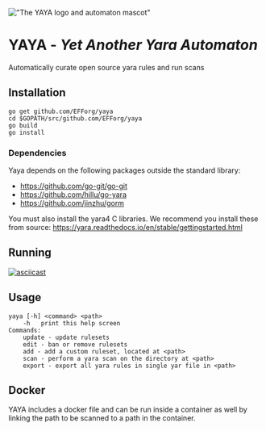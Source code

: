 !["The YAYA logo and automaton mascot"](https://www.eff.org/files/banner_library/yaya_yaya_banner.png "YAYA - Yet Another Yara Automaton")

# YAYA - *Yet Another Yara Automaton*

Automatically curate open source yara rules and run scans

## Installation
```
go get github.com/EFForg/yaya
cd $GOPATH/src/github.com/EFForg/yaya
go build 
go install 
```
### Dependencies 
Yaya depends on the following packages outside the standard library:
* https://github.com/go-git/go-git
* https://github.com/hillu/go-yara
* https://github.com/jinzhu/gorm

You must also install the yara4 C libraries. We recommend you install these from source: 
https://yara.readthedocs.io/en/stable/gettingstarted.html


## Running
[![asciicast](https://asciinema.org/a/344120.svg)](https://asciinema.org/a/344120)

## Usage
```
yaya [-h] <command> <path>
	-h	 print this help screen
Commands:
	update - update rulesets
	edit - ban or remove rulesets
	add - add a custom ruleset, located at <path>
	scan - perform a yara scan on the directory at <path>
	export - export all yara rules in single yar file in <path>
```
## Docker
YAYA includes a docker file and can be run inside a container as well by linking the path to be scanned to a path in the container. 
